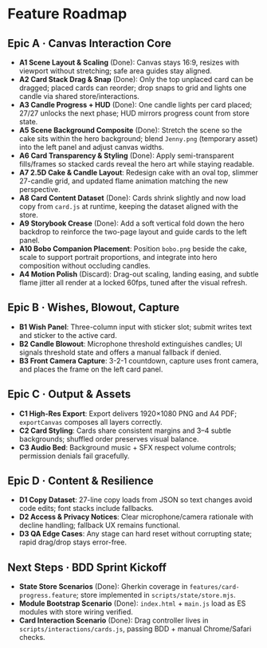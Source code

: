 # Feature Roadmap

## Epic A · Canvas Interaction Core
- **A1 Scene Layout & Scaling** (Done): Canvas stays 16:9, resizes with viewport without stretching; safe area guides stay aligned.
- **A2 Card Stack Drag & Snap** (Done): Only the top unplaced card can be dragged; placed cards can reorder; drop snaps to grid and lights one candle via shared store/interactions.
- **A3 Candle Progress + HUD** (Done): One candle lights per card placed; 27/27 unlocks the next phase; HUD mirrors progress count from store state.
- **A5 Scene Background Composite** (Done): Stretch the scene so the cake sits within the hero background; blend `Jenny.png` (temporary asset) into the left panel and adjust canvas widths.
- **A6 Card Transparency & Styling** (Done): Apply semi-transparent fills/frames so stacked cards reveal the hero art while staying readable.
- **A7 2.5D Cake & Candle Layout**: Redesign cake with an oval top, slimmer 27-candle grid, and updated flame animation matching the new perspective.
- **A8 Card Content Dataset** (Done): Cards shrink slightly and now load copy from `card.js` at runtime, keeping the dataset aligned with the store.
- **A9 Storybook Crease** (Done): Add a soft vertical fold down the hero backdrop to reinforce the two-page layout and guide cards to the left panel.
- **A10 Bobo Companion Placement**: Position `bobo.png` beside the cake, scale to support portrait proportions, and integrate into hero composition without occluding candles.
- **A4 Motion Polish** (Discard): Drag-out scaling, landing easing, and subtle flame jitter all render at a locked 60fps, tuned after the visual refresh.

## Epic B · Wishes, Blowout, Capture
- **B1 Wish Panel**: Three-column input with sticker slot; submit writes text and sticker to the active card.
- **B2 Candle Blowout**: Microphone threshold extinguishes candles; UI signals threshold state and offers a manual fallback if denied.
- **B3 Front Camera Capture**: 3-2-1 countdown, capture uses front camera, and places the frame on the left card panel.

## Epic C · Output & Assets
- **C1 High-Res Export**: Export delivers 1920×1080 PNG and A4 PDF; `exportCanvas` composes all layers correctly.
- **C2 Card Styling**: Cards share consistent margins and 3–4 subtle backgrounds; shuffled order preserves visual balance.
- **C3 Audio Bed**: Background music + SFX respect volume controls; permission denials fail gracefully.

## Epic D · Content & Resilience
- **D1 Copy Dataset**: 27-line copy loads from JSON so text changes avoid code edits; font stacks include fallbacks.
- **D2 Access & Privacy Notices**: Clear microphone/camera rationale with decline handling; fallback UX remains functional.
- **D3 QA Edge Cases**: Any stage can hard reset without corrupting state; rapid drag/drop stays error-free.

## Next Steps · BDD Sprint Kickoff
- **State Store Scenarios** (Done): Gherkin coverage in `features/card-progress.feature`; store implemented in `scripts/state/store.mjs`.
- **Module Bootstrap Scenario** (Done): `index.html` + `main.js` load as ES modules with store wiring verified.
- **Card Interaction Scenario** (Done): Drag controller lives in `scripts/interactions/cards.js`, passing BDD + manual Chrome/Safari checks.
